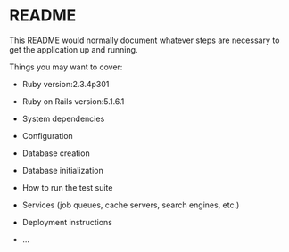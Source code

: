 # README

This README would normally document whatever steps are necessary to get the
application up and running.

Things you may want to cover:

* Ruby version:2.3.4p301

* Ruby on Rails version:5.1.6.1

* System dependencies

* Configuration

* Database creation

* Database initialization

* How to run the test suite

* Services (job queues, cache servers, search engines, etc.)

* Deployment instructions

* ...
